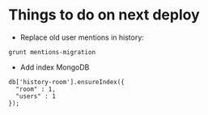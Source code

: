 # Things to do on next deploy

* Replace old user mentions in history:
```
grunt mentions-migration
```
* Add index MongoDB
```
db['history-room'].ensureIndex({
  "room" : 1,
  "users" : 1
});
```